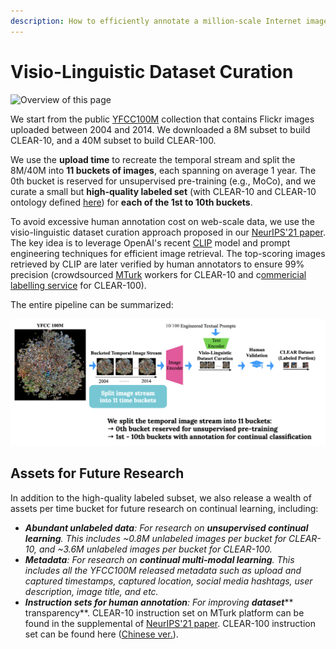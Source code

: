 ```yaml
---
description: How to efficiently annotate a million-scale Internet image collection?
---
```


# Visio-Linguistic Dataset Curation

![Overview of this page](../.gitbook/assets/dataset\_overview.png)

We start from the public [YFCC100M](http://projects.dfki.uni-kl.de/yfcc100m/) collection that contains Flickr images uploaded between 2004 and 2014. We downloaded a 8M subset to build CLEAR-10, and a 40M subset to build CLEAR-100.

We use the **upload time** to recreate the temporal stream and split the 8M/40M into **11 buckets of images**, each spanning on average 1 year. The 0th bucket is reserved for unsupervised pre-training (e.g., MoCo), and we curate a small but **high-quality labeled set** (with CLEAR-10 and CLEAR-10 ontology defined [here](about-clear-benchmark.md#temporal-evolution-of-visual-concepts)) for **each of the 1st to 10th buckets**.&#x20;

To avoid excessive human annotation cost on web-scale data, we use the visio-linguistic dataset curation approach proposed in our [NeurIPS'21 paper](https://arxiv.org/pdf/2201.06289.pdf). The key idea is to leverage OpenAI's recent [CLIP](https://openai.com/blog/clip/) model and prompt engineering techniques for efficient image retrieval. The top-scoring images retrieved by CLIP are later verified by human annotators to ensure 99% precision (crowdsourced [MTurk](https://www.mturk.com) workers for CLEAR-10 and c[ommericial labelling service](https://stardust-ai.com) for CLEAR-100).

The entire pipeline can be summarized:

![](../.gitbook/assets/dataset.png)

## Assets for Future Research

In addition to the high-quality labeled subset, we also release a wealth of assets per time bucket for future research on continual learning, including:

* _**Abundant unlabeled data**: For research on **unsupervised continual learning**. This includes \~0.8M unlabeled images per bucket for CLEAR-10, and \~3.6M unlabeled images per bucket for CLEAR-100._
* _**Metadata**: For research on **continual multi-modal learning**. This includes all the YFCC100M released metadata such as upload and captured timestamps, captured location, social media hashtags, user description, image title, and etc._
* _**Instruction sets for human annotation**: For improving **dataset**_** transparency**. CLEAR-10 instruction set on MTurk platform can be found in the supplemental of [NeurIPS'21 paper](https://arxiv.org/pdf/2201.06289.pdf). CLEAR-100 instruction set can be found here ([Chinese ver.](https://linzhiqiu.github.io/papers/clear/clear100\_chinese.pdf)).
